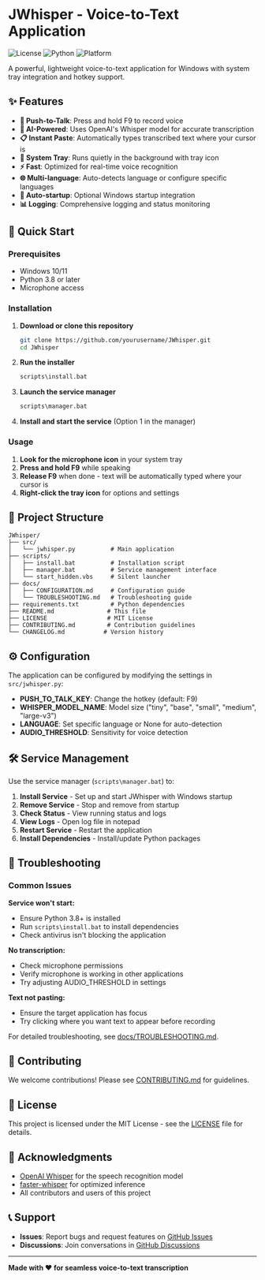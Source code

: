 # JWhisper - Voice-to-Text Application

![License](https://img.shields.io/badge/license-MIT-blue.svg)
![Python](https://img.shields.io/badge/python-3.8+-green.svg)
![Platform](https://img.shields.io/badge/platform-Windows-lightgrey.svg)

A powerful, lightweight voice-to-text application for Windows with system tray integration and hotkey support.

## ✨ Features

- **🎤 Push-to-Talk**: Press and hold F9 to record voice
- **🧠 AI-Powered**: Uses OpenAI's Whisper model for accurate transcription
- **📋 Instant Paste**: Automatically types transcribed text where your cursor is
- **🔧 System Tray**: Runs quietly in the background with tray icon
- **⚡ Fast**: Optimized for real-time voice recognition
- **🌐 Multi-language**: Auto-detects language or configure specific languages
- **🔄 Auto-startup**: Optional Windows startup integration
- **📊 Logging**: Comprehensive logging and status monitoring

## 🚀 Quick Start

### Prerequisites

- Windows 10/11
- Python 3.8 or later
- Microphone access

### Installation

1. **Download or clone this repository**
   ```bash
   git clone https://github.com/yourusername/JWhisper.git
   cd JWhisper
   ```

2. **Run the installer**
   ```bash
   scripts\install.bat
   ```

3. **Launch the service manager**
   ```bash
   scripts\manager.bat
   ```

4. **Install and start the service** (Option 1 in the manager)

### Usage

1. **Look for the microphone icon** in your system tray
2. **Press and hold F9** while speaking
3. **Release F9** when done - text will be automatically typed where your cursor is
4. **Right-click the tray icon** for options and settings

## 📁 Project Structure

```
JWhisper/
├── src/
│   └── jwhisper.py          # Main application
├── scripts/
│   ├── install.bat          # Installation script
│   ├── manager.bat          # Service management interface
│   └── start_hidden.vbs     # Silent launcher
├── docs/
│   ├── CONFIGURATION.md     # Configuration guide
│   └── TROUBLESHOOTING.md   # Troubleshooting guide
├── requirements.txt         # Python dependencies
├── README.md               # This file
├── LICENSE                 # MIT License
├── CONTRIBUTING.md         # Contribution guidelines
└── CHANGELOG.md           # Version history
```

## ⚙️ Configuration

The application can be configured by modifying the settings in `src/jwhisper.py`:

- **PUSH_TO_TALK_KEY**: Change the hotkey (default: F9)
- **WHISPER_MODEL_NAME**: Model size ("tiny", "base", "small", "medium", "large-v3")
- **LANGUAGE**: Set specific language or None for auto-detection
- **AUDIO_THRESHOLD**: Sensitivity for voice detection

## 🛠️ Service Management

Use the service manager (`scripts\manager.bat`) to:

1. **Install Service** - Set up and start JWhisper with Windows startup
2. **Remove Service** - Stop and remove from startup
3. **Check Status** - View running status and logs
4. **View Logs** - Open log file in notepad
5. **Restart Service** - Restart the application
6. **Install Dependencies** - Install/update Python packages

## 🐛 Troubleshooting

### Common Issues

**Service won't start:**
- Ensure Python 3.8+ is installed
- Run `scripts\install.bat` to install dependencies
- Check antivirus isn't blocking the application

**No transcription:**
- Check microphone permissions
- Verify microphone is working in other applications
- Try adjusting AUDIO_THRESHOLD in settings

**Text not pasting:**
- Ensure the target application has focus
- Try clicking where you want text to appear before recording

For detailed troubleshooting, see [docs/TROUBLESHOOTING.md](docs/TROUBLESHOOTING.md).

## 🤝 Contributing

We welcome contributions! Please see [CONTRIBUTING.md](CONTRIBUTING.md) for guidelines.

## 📝 License

This project is licensed under the MIT License - see the [LICENSE](LICENSE) file for details.

## 🙏 Acknowledgments

- [OpenAI Whisper](https://github.com/openai/whisper) for the speech recognition model
- [faster-whisper](https://github.com/guillaumekln/faster-whisper) for optimized inference
- All contributors and users of this project

## 📞 Support

- **Issues**: Report bugs and request features on [GitHub Issues](https://github.com/yourusername/JWhisper/issues)
- **Discussions**: Join conversations in [GitHub Discussions](https://github.com/yourusername/JWhisper/discussions)

---

**Made with ❤️ for seamless voice-to-text transcription**